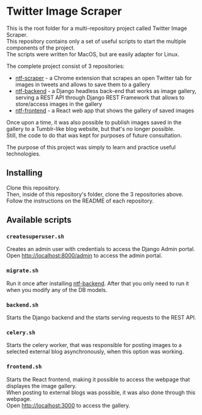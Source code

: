 # Twitter Image Scraper

This is the root folder for a multi-repository project called Twitter Image Scraper.  
This repository contains only a set of useful scripts to start the multiple components of the project.  
The scripts were written for MacOS, but are easily adapter for Linux.  

The complete project consist of 3 repositories:

- [ntf-scraper](https://github.com/marcomartinscastanho/ntf-scraper) - a Chrome extension that scrapes an open Twitter tab for images in tweets and allows to save them to a gallery
- [ntf-backend](https://github.com/marcomartinscastanho/ntf-backend) - a Django headless back-end that works as image gallery, serving a REST API through Django REST Framework that allows to store/access images in the gallery
- [ntf-frontend](https://github.com/marcomartinscastanho/ntf-frontend) - a React web app that shows the gallery of saved images

Once upon a time, it was also possible to publish images saved in the gallery to a Tumblr-like blog website, but that's no longer possible.  
Still, the code to do that was kept for purposes of future consultation.  

The purpose of this project was simply to learn and practice useful technologies.

## Installing

Clone this repository.  
Then, inside of this repository's folder, clone the 3 repositories above.  
Follow the instructions on the README of each repository.

## Available scripts

### `createsuperuser.sh`

Creates an admin user with credentials to access the Django Admin portal.  
Open [http://localhost:8000/admin](http://localhost:8000/admin) to access the admin portal.

### `migrate.sh`

Run it once after installing [ntf-backend](https://github.com/marcomartinscastanho/ntf-backend).
After that you only need to run it when you modify any of the DB models.

### `backend.sh`

Starts the Django backend and the starts serving requests to the REST API.

### `celery.sh`

Starts the celery worker, that was responsible for posting images to a selected external blog asynchronously, when this option was working.

### `frontend.sh`

Starts the React frontend, making it possible to access the webpage that displayes the image gallery.  
When posting to external blogs was possible, it was also done through this webpage.  
Open [http://localhost:3000](http://localhost:3000) to access the gallery.
